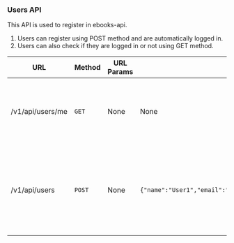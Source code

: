 

### Users API
This API is used to register in ebooks-api.
1. Users can register using POST method and are automatically logged in.
3. Users can also check if they are logged in or not using GET method.


| URL              | Method | URL Params | Data Params                                                      | Success                                                                                                                                                                                                                                                                                                                                                                                                                                         | Error                                                                                                                         |
|------------------|--------|------------|------------------------------------------------------------------|-------------------------------------------------------------------------------------------------------------------------------------------------------------------------------------------------------------------------------------------------------------------------------------------------------------------------------------------------------------------------------------------------------------------------------------------------|-------------------------------------------------------------------------------------------------------------------------------|
| /v1/api/users/me | `GET`  | None       | None                                                             | **Code**: 200<br>**Response**:<br>`Returns the logged in current user`<br><br>**Response Object**:<br>`{ "isAdmin": false, "_id": "5f0dee0e3670540d24fab448", "name": "User1", "email": "user1@gmail.com", "__v": 0 }`                                                                                                                                                                                                                          | **Code**:400<br>**Response**:`Access denied. No token provided.`<br>OR<br>**Code**:401<br>**Response**:`Invalid token.`       |
| /v1/api/users    | `POST` | None       | `{"name":"User1","email":"user1@gmail.com","password":"123456"}` | **Code**: 200<br>**Response**:<br>`Returns created user with authentication token set as header.`<br><br>**Response Header**:<br>`x-auth-token:eyJhbGciOiJIUzI1NiIsInR5cCI6IkpXVCJ9.eyJfaWQiOiI1ZjBkZWUwZTM2NzA1NDBkMjRmYWI0NDgiLCJpc0FkbWluIjpmYWxzZSwiaWF0IjoxNTk0NzQ4NDMwfQ.3NdGpq08RR1cWebiSv-ch_EM0wiZuA4nuWbuaroq4Z0`<br><br>**Response Object**:<br>`{ "_id": "5f0dee0e3670540d24fab448", "name": "User1", "email": "user1@gmail.com" }` | **Code**:400<br>**Response**:`Joi/Mongoose Validation Error.`<br>OR<br>**Code**:400<br>**Response**:`User already registered` |
